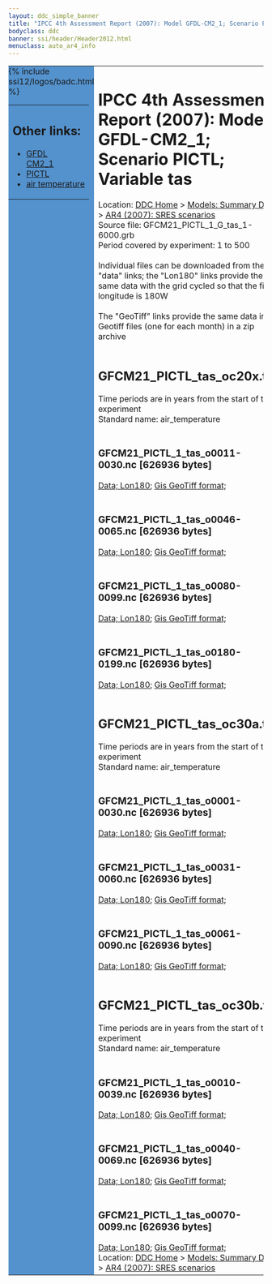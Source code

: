 ```yaml
---
layout: ddc_simple_banner
title: "IPCC 4th Assessment Report (2007): Model GFDL-CM2_1; Scenario PICTL; Variable tas"
bodyclass: ddc
banner: ssi/header/Header2012.html
menuclass: auto_ar4_info
---
```



<table width="100%" border="0" cellspacing="0" cellpadding="0" style="border-collapse: collapse;">
<tr style="margin:0;padding:0;border:0;">
<td style="margin:0;padding:0;border:0;height:1pt;width:150pt;background:#5492CD;" valign="top" >

<div id="lh-col2" class="auto_ar4_info">
<table class="menumain" bgcolor="#5492CD" cellspacing="0" width="100%" border="0">
<tr><td>
<h2> Other links:</h2>
<ul>
<li><a href="/auto/ar4/model-GFDL-CM2_1.html">GFDL<br/>CM2_1</a></li>
<li><a href="/auto/ar4/scenario-PICTL.html">PICTL</a></li>
<li><a href="/auto/ar4/var-air_temperature.html">air temperature</a></li>
</ul>
</td></tr>
{% include ssi12/logos/badc.html %}
</table>
</div>
</td>
<td><h1>IPCC 4th Assessment Report (2007): Model GFDL-CM2_1; Scenario PICTL; Variable tas</h1>

<!-- Breadcrumb1 -->
<div id="breadcrumb1" align="left">
Location: <a href="/index.html">DDC Home</a> > <a href="/sim/gcm_clim/">Models: Summary Data</a>
> <a href="/sim/gcm_clim/SRES_AR4/index.html">AR4 (2007): SRES scenarios</a>
</div>
<!-- End of Breadcrumb1 -->Source file: GFCM21_PICTL_1_G_tas_1-6000.grb
<br/>
Period covered by experiment: 1 to 500<br/>
<br/>Individual files can be downloaded from the "data" links; the "Lon180" links provide the same data
         with the grid cycled so that the first longitude is 180W<br/>
<br/>The "GeoTiff" links provide the same data in 12 Geotiff files (one for each month)
          in a zip archive<br/>
<br/><h2>GFCM21_PICTL_tas_oc20x.tar</h2>
Time periods are in years from the start of the experiment<br/>
Standard name: air_temperature<br>
<br/><h3>GFCM21_PICTL_1_tas_o0011-0030.nc [626936 bytes]</h3>
<a href="/cgi-bin/downl/ar4_nc/tas/GFCM21_PICTL_1_tas_o0011-0030.nc">Data; </a><a href="/cgi-bin/downl/ar4_nc/tas/GFCM21_PICTL_1_tas_o0011-0030.cyto180.nc"> Lon180</a>; <a href="/cgi-bin/downl/ar4_tif/tas/GFCM21_PICTL_1_tas_o0011-0030.zip">Gis GeoTiff format; </a><br/>
<br/><h3>GFCM21_PICTL_1_tas_o0046-0065.nc [626936 bytes]</h3>
<a href="/cgi-bin/downl/ar4_nc/tas/GFCM21_PICTL_1_tas_o0046-0065.nc">Data; </a><a href="/cgi-bin/downl/ar4_nc/tas/GFCM21_PICTL_1_tas_o0046-0065.cyto180.nc"> Lon180</a>; <a href="/cgi-bin/downl/ar4_tif/tas/GFCM21_PICTL_1_tas_o0046-0065.zip">Gis GeoTiff format; </a><br/>
<br/><h3>GFCM21_PICTL_1_tas_o0080-0099.nc [626936 bytes]</h3>
<a href="/cgi-bin/downl/ar4_nc/tas/GFCM21_PICTL_1_tas_o0080-0099.nc">Data; </a><a href="/cgi-bin/downl/ar4_nc/tas/GFCM21_PICTL_1_tas_o0080-0099.cyto180.nc"> Lon180</a>; <a href="/cgi-bin/downl/ar4_tif/tas/GFCM21_PICTL_1_tas_o0080-0099.zip">Gis GeoTiff format; </a><br/>
<br/><h3>GFCM21_PICTL_1_tas_o0180-0199.nc [626936 bytes]</h3>
<a href="/cgi-bin/downl/ar4_nc/tas/GFCM21_PICTL_1_tas_o0180-0199.nc">Data; </a><a href="/cgi-bin/downl/ar4_nc/tas/GFCM21_PICTL_1_tas_o0180-0199.cyto180.nc"> Lon180</a>; <a href="/cgi-bin/downl/ar4_tif/tas/GFCM21_PICTL_1_tas_o0180-0199.zip">Gis GeoTiff format; </a><br/>
<br/><h2>GFCM21_PICTL_tas_oc30a.tar</h2>
Time periods are in years from the start of the experiment<br/>
Standard name: air_temperature<br>
<br/><h3>GFCM21_PICTL_1_tas_o0001-0030.nc [626936 bytes]</h3>
<a href="/cgi-bin/downl/ar4_nc/tas/GFCM21_PICTL_1_tas_o0001-0030.nc">Data; </a><a href="/cgi-bin/downl/ar4_nc/tas/GFCM21_PICTL_1_tas_o0001-0030.cyto180.nc"> Lon180</a>; <a href="/cgi-bin/downl/ar4_tif/tas/GFCM21_PICTL_1_tas_o0001-0030.zip">Gis GeoTiff format; </a><br/>
<br/><h3>GFCM21_PICTL_1_tas_o0031-0060.nc [626936 bytes]</h3>
<a href="/cgi-bin/downl/ar4_nc/tas/GFCM21_PICTL_1_tas_o0031-0060.nc">Data; </a><a href="/cgi-bin/downl/ar4_nc/tas/GFCM21_PICTL_1_tas_o0031-0060.cyto180.nc"> Lon180</a>; <a href="/cgi-bin/downl/ar4_tif/tas/GFCM21_PICTL_1_tas_o0031-0060.zip">Gis GeoTiff format; </a><br/>
<br/><h3>GFCM21_PICTL_1_tas_o0061-0090.nc [626936 bytes]</h3>
<a href="/cgi-bin/downl/ar4_nc/tas/GFCM21_PICTL_1_tas_o0061-0090.nc">Data; </a><a href="/cgi-bin/downl/ar4_nc/tas/GFCM21_PICTL_1_tas_o0061-0090.cyto180.nc"> Lon180</a>; <a href="/cgi-bin/downl/ar4_tif/tas/GFCM21_PICTL_1_tas_o0061-0090.zip">Gis GeoTiff format; </a><br/>
<br/><h2>GFCM21_PICTL_tas_oc30b.tar</h2>
Time periods are in years from the start of the experiment<br/>
Standard name: air_temperature<br>
<br/><h3>GFCM21_PICTL_1_tas_o0010-0039.nc [626936 bytes]</h3>
<a href="/cgi-bin/downl/ar4_nc/tas/GFCM21_PICTL_1_tas_o0010-0039.nc">Data; </a><a href="/cgi-bin/downl/ar4_nc/tas/GFCM21_PICTL_1_tas_o0010-0039.cyto180.nc"> Lon180</a>; <a href="/cgi-bin/downl/ar4_tif/tas/GFCM21_PICTL_1_tas_o0010-0039.zip">Gis GeoTiff format; </a><br/>
<br/><h3>GFCM21_PICTL_1_tas_o0040-0069.nc [626936 bytes]</h3>
<a href="/cgi-bin/downl/ar4_nc/tas/GFCM21_PICTL_1_tas_o0040-0069.nc">Data; </a><a href="/cgi-bin/downl/ar4_nc/tas/GFCM21_PICTL_1_tas_o0040-0069.cyto180.nc"> Lon180</a>; <a href="/cgi-bin/downl/ar4_tif/tas/GFCM21_PICTL_1_tas_o0040-0069.zip">Gis GeoTiff format; </a><br/>
<br/><h3>GFCM21_PICTL_1_tas_o0070-0099.nc [626936 bytes]</h3>
<a href="/cgi-bin/downl/ar4_nc/tas/GFCM21_PICTL_1_tas_o0070-0099.nc">Data; </a><a href="/cgi-bin/downl/ar4_nc/tas/GFCM21_PICTL_1_tas_o0070-0099.cyto180.nc"> Lon180</a>; <a href="/cgi-bin/downl/ar4_tif/tas/GFCM21_PICTL_1_tas_o0070-0099.zip">Gis GeoTiff format; </a><br/>
<!-- Breadcrumb2 -->
<div id="breadcrumb2" align="left">
Location: <a href="/index.html">DDC Home</a> > <a href="/sim/gcm_clim/">Models: Summary Data</a>
> <a href="/sim/gcm_clim/SRES_AR4/index.html">AR4 (2007): SRES scenarios</a>
</div>
<!-- End of Breadcrumb2 --></td></tr></table>
